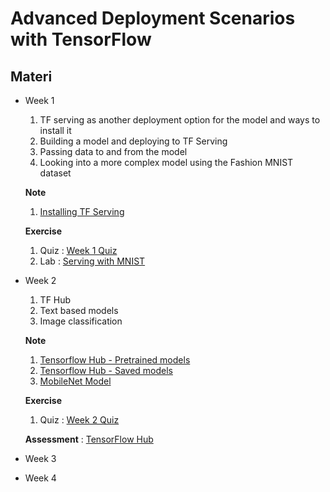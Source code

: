 # Advanced Deployment Scenarios with TensorFlow

## Materi

* Week 1<br>
  1. TF serving as another deployment option for the model and ways to install it
  2. Building a model and deploying to TF Serving
  3. Passing data to and from the model
  4. Looking into a more complex model using the Fashion MNIST dataset
   
   **Note**
   1. [Installing TF Serving](https://www.tensorflow.org/tfx/serving/setup)

   **Exercise**
   1. Quiz : [Week 1 Quiz](Quizz/Week%201_Quizz.md)
   2. Lab : [Serving with MNIST](Assessment/Week_1_Serving%20with%20MNIST.ipynb)
* Week 2<br>
  1. TF Hub
  2. Text based models
  3. Image classification
   
   **Note**
   1. [Tensorflow Hub - Pretrained models](https://tfhub.dev/s?subtype=publisher)
   2. [Tensorflow Hub - Saved models](https://tfhub.dev/google/imagenet/mobilenet_v2_100_160/classification/4)
   3. [MobileNet Model](https://tfhub.dev/google/tf2-preview/mobilenet_v2/feature_vector/4)
   
   **Exercise**
   1. Quiz : [Week 2 Quiz](Quizz/Week%202_Quizz.md)
   
   **Assessment** : [TensorFlow Hub](Assessment/Week_2_TensorFlow%20Hub.ipynb)
* Week 3<br>
* Week 4<br>